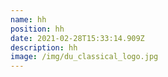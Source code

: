 ```yaml
---
name: hh
position: hh
date: 2021-02-28T15:33:14.909Z
description: hh
image: /img/du_classical_logo.jpg
---
```

